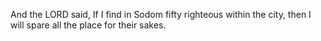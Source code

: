 And the LORD said, If I find in Sodom fifty righteous within the city, then I will spare all the place for their sakes.

